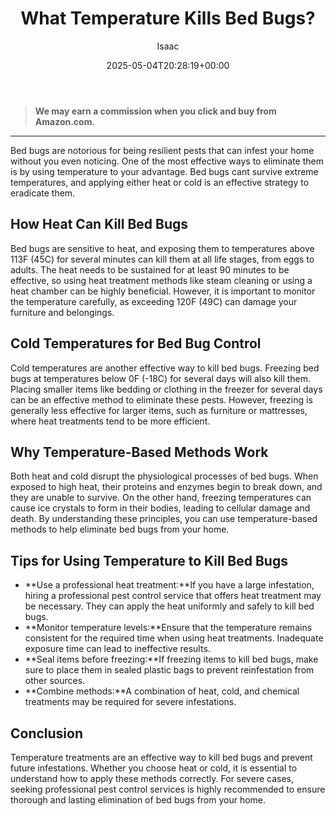 ﻿---
author: Isaac
layout: post
title: What Temperature Kills Bed Bugs?
date: '2025-05-04T20:28:19+00:00'
categories:
- Guide
tags: []
slug: /what-temperature-kills-bed-bugs/
lastmod: 2025-05-07T12:21:29+03:00
---
> **We may earn a commission when you click and buy from Amazon.com.**
>

---
Bed bugs are notorious for being resilient pests that can infest your home without you even noticing. One of the most effective ways to eliminate them is by using temperature to your advantage. Bed bugs cant survive extreme temperatures, and applying either heat or cold is an effective strategy to eradicate them.
## How Heat Can Kill Bed Bugs
Bed bugs are sensitive to heat, and exposing them to temperatures above 113F (45C) for several minutes can kill them at all life stages, from eggs to adults. The heat needs to be sustained for at least 90 minutes to be effective, so using heat treatment methods like steam cleaning or using a heat chamber can be highly beneficial. However, it is important to monitor the temperature carefully, as exceeding 120F (49C) can damage your furniture and belongings.
## Cold Temperatures for Bed Bug Control
Cold temperatures are another effective way to kill bed bugs. Freezing bed bugs at temperatures below 0F (-18C) for several days will also kill them. Placing smaller items like bedding or clothing in the freezer for several days can be an effective method to eliminate these pests. However, freezing is generally less effective for larger items, such as furniture or mattresses, where heat treatments tend to be more efficient.
## Why Temperature-Based Methods Work
Both heat and cold disrupt the physiological processes of bed bugs. When exposed to high heat, their proteins and enzymes begin to break down, and they are unable to survive. On the other hand, freezing temperatures can cause ice crystals to form in their bodies, leading to cellular damage and death. By understanding these principles, you can use temperature-based methods to help eliminate bed bugs from your home.
## Tips for Using Temperature to Kill Bed Bugs
- **Use a professional heat treatment:**If you have a large infestation, hiring a professional pest control service that offers heat treatment may be necessary. They can apply the heat uniformly and safely to kill bed bugs.
- **Monitor temperature levels:**Ensure that the temperature remains consistent for the required time when using heat treatments. Inadequate exposure time can lead to ineffective results.
- **Seal items before freezing:**If freezing items to kill bed bugs, make sure to place them in sealed plastic bags to prevent reinfestation from other sources.
- **Combine methods:**A combination of heat, cold, and chemical treatments may be required for severe infestations.
## Conclusion
Temperature treatments are an effective way to kill bed bugs and prevent future infestations. Whether you choose heat or cold, it is essential to understand how to apply these methods correctly. For severe cases, seeking professional pest control services is highly recommended to ensure thorough and lasting elimination of bed bugs from your home.